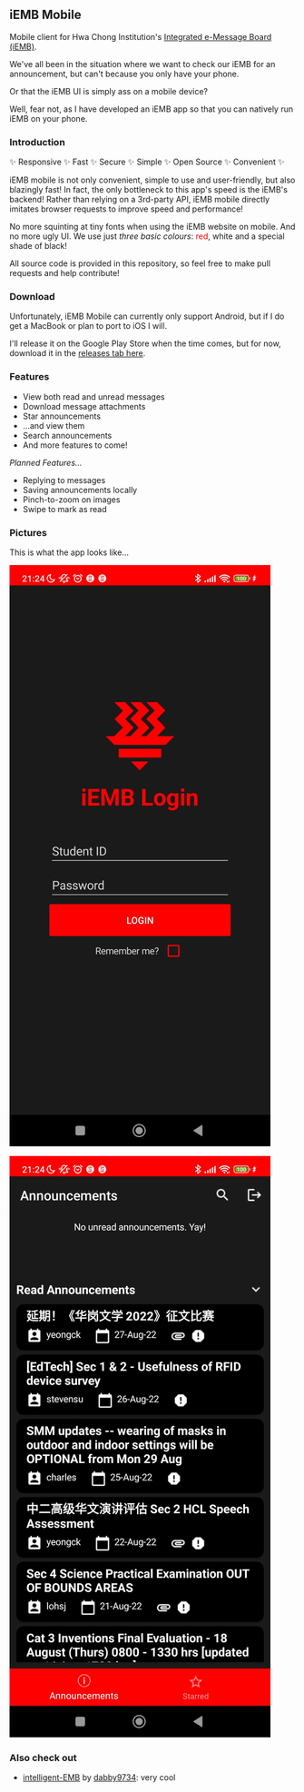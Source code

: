 ## iEMB Mobile
Mobile client for Hwa Chong Institution's [Integrated e-Message Board (iEMB)](https://iemb.hci.edu.sg).

We've all been in the situation where we want to check our iEMB for an announcement, but can't because you only have your phone.

Or that the iEMB UI is simply ass on a mobile device?

Well, fear not, as I have developed an iEMB app so that you can natively run iEMB on your phone.

### Introduction
✨ Responsive ✨ Fast ✨ Secure ✨ Simple ✨ Open Source ✨ Convenient ✨

iEMB mobile is not only convenient, simple to use and user-friendly, but also blazingly fast! In fact, the only bottleneck to this app's speed is the iEMB's backend! Rather than relying on a 3rd-party API, iEMB mobile directly imitates browser requests to improve speed and performance! 

No more squinting at tiny fonts when using the iEMB website on mobile. And no more ugly UI. We use just *three basic colours*: <span style="color:red">red</span>, white and <span style="color:#1a1a1a; background-color:white">a special shade of black</span>!

All source code is provided in this repository, so feel free to make pull requests and help contribute!

### Download
Unfortunately, iEMB Mobile can currently only support Android, but if I do get a MacBook or plan to port to iOS I will.

I'll release it on the Google Play Store when the time comes, but for now, download it in the [releases tab here](https://github.com/UnidentifiedX/iEMB-Mobile/releases/latest).

### Features
- View both read and unread messages
- Download message attachments
- Star announcements
- ...and view them
- Search announcements
- And more features to come!

*Planned Features...*
- Replying to messages
- Saving announcements locally
- Pinch-to-zoom on images
- Swipe to mark as read

### Pictures
This is what the app looks like...

![Login Page Image](https://github.com/UnidentifiedX/iEMB-Mobile/blob/master/Images/login.jpeg?raw=true)

![Homepage Image](https://github.com/UnidentifiedX/iEMB-Mobile/blob/master/Images/homepage.jpeg?raw=true)

### Also check out
- [intelligent-EMB](https://iemb.dabby.studio) by [dabby9734](https://github.com/dabby9734): very cool
